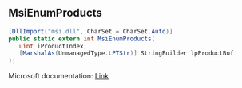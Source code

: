 ## MsiEnumProducts

```csharp
[DllImport("msi.dll", CharSet = CharSet.Auto)]
public static extern int MsiEnumProducts(
   uint iProductIndex,
   [MarshalAs(UnmanagedType.LPTStr)] StringBuilder lpProductBuf
);
```

Microsoft documentation: [Link](https://docs.microsoft.com/en-us/windows/win32/api/msi/nf-msi-msienumproductsw)
